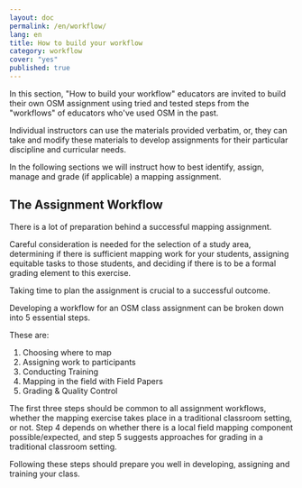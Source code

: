 ```yaml
---
layout: doc
permalink: /en/workflow/
lang: en
title: How to build your workflow
category: workflow
cover: "yes"
published: true
---
```


In this section, "How to build your workflow" educators are invited to build their own OSM assignment using tried and tested steps from the "workflows" of educators who've used OSM in the past.

Individual instructors can use the materials provided verbatim, or, they can take and modify these materials to develop assignments for their particular discipline and curricular needs.

In the following sections we will instruct how to best identify, assign, manage and grade (if applicable) a mapping assignment.

## The Assignment Workflow 
There is a lot of preparation behind a successful mapping assignment. 

Careful consideration is needed for the selection of a study area, determining if there is sufficient mapping work for your students, assigning equitable tasks to those students, and deciding if there is to be a formal grading element to this exercise. 

Taking time to plan the assignment is crucial to a successful outcome. 

Developing a workflow for an OSM class assignment can be broken down into 5 essential steps. 

These are:

1. Choosing where to map
2. Assigning work to participants
3. Conducting Training
4. Mapping in the field with Field Papers
5. Grading & Quality Control

The first three steps should be common to all assignment workflows, whether the mapping exercise takes place in a traditional classroom setting, or not. Step 4 depends on whether there is a local field mapping component possible/expected, and step 5 suggests approaches for grading in a traditional classroom setting. 

Following these steps should prepare you well in developing, assigning and training your class.